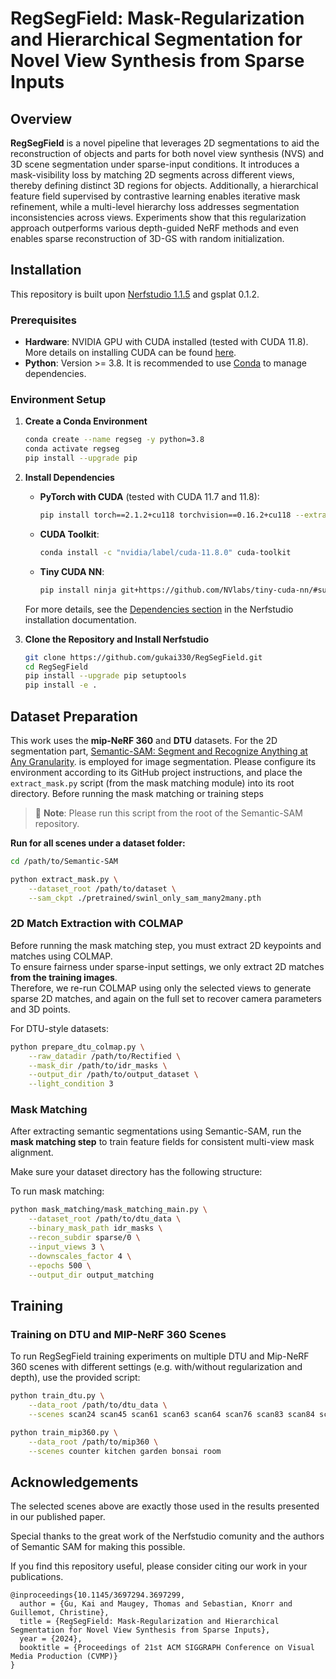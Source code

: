# RegSegField: Mask-Regularization and Hierarchical Segmentation for Novel View Synthesis from Sparse Inputs

## Overview
**RegSegField** is a novel pipeline that leverages 2D segmentations to aid the reconstruction of objects and parts for both novel view synthesis (NVS) and 3D scene segmentation under sparse-input conditions. It introduces a mask-visibility loss by matching 2D segments across different views, thereby defining distinct 3D regions for objects. Additionally, a hierarchical feature field supervised by contrastive learning enables iterative mask refinement, while a multi-level hierarchy loss addresses segmentation inconsistencies across views. Experiments show that this regularization approach outperforms various depth-guided NeRF methods and even enables sparse reconstruction of 3D-GS with random initialization.



## Installation
This repository is built upon [Nerfstudio 1.1.5](https://github.com/nerfstudio-project/nerfstudio) and gsplat 0.1.2.

### Prerequisites
- **Hardware**: NVIDIA GPU with CUDA installed (tested with CUDA 11.8). More details on installing CUDA can be found [here](https://docs.nvidia.com/cuda/cuda-quick-start-guide/index.html).
- **Python**: Version >= 3.8. It is recommended to use [Conda](https://docs.conda.io/miniconda.html) to manage dependencies.

### Environment Setup

1. **Create a Conda Environment**
    ```bash
    conda create --name regseg -y python=3.8
    conda activate regseg
    pip install --upgrade pip
    ```

2. **Install Dependencies**

    - **PyTorch with CUDA** (tested with CUDA 11.7 and 11.8):
      ```bash
      pip install torch==2.1.2+cu118 torchvision==0.16.2+cu118 --extra-index-url https://download.pytorch.org/whl/cu118
      ```
    - **CUDA Toolkit**:
      ```bash
      conda install -c "nvidia/label/cuda-11.8.0" cuda-toolkit
      ```
    - **Tiny CUDA NN**:
      ```bash
      pip install ninja git+https://github.com/NVlabs/tiny-cuda-nn/#subdirectory=bindings/torch
      ```

    For more details, see the [Dependencies section](https://github.com/nerfstudio-project/nerfstudio/blob/main/docs/quickstart/installation.md#dependencies) in the Nerfstudio installation documentation.

3. **Clone the Repository and Install Nerfstudio**
    ```bash
    git clone https://github.com/gukai330/RegSegField.git
    cd RegSegField
    pip install --upgrade pip setuptools
    pip install -e .
    ```

## Dataset Preparation
This work uses the **mip-NeRF 360** and **DTU** datasets. For the 2D segmentation part, [Semantic-SAM: Segment and Recognize Anything at Any Granularity](https://github.com/UX-Decoder/Semantic-SAM). is employed for image segmentation. Please configure its environment according to its GitHub project instructions, and place the `extract_mask.py` script (from the mask matching module) into its root directory.
Before running the mask matching or training steps

> 📍 **Note**: Please run this script from the root of the Semantic-SAM repository.

**Run for all scenes under a dataset folder:**

```bash
cd /path/to/Semantic-SAM

python extract_mask.py \
    --dataset_root /path/to/dataset \
    --sam_ckpt ./pretrained/swinl_only_sam_many2many.pth
```
### 2D Match Extraction with COLMAP

Before running the mask matching step, you must extract 2D keypoints and matches using COLMAP.  
To ensure fairness under sparse-input settings, we only extract 2D matches **from the training images**.  
Therefore, we re-run COLMAP using only the selected views to generate sparse 2D matches, and again on the full set to recover camera parameters and 3D points.

For DTU-style datasets:

```bash
python prepare_dtu_colmap.py \
    --raw_datadir /path/to/Rectified \
    --mask_dir /path/to/idr_masks \
    --output_dir /path/to/output_dataset \
    --light_condition 3
```

### Mask Matching

After extracting semantic segmentations using Semantic-SAM, run the **mask matching step** to train feature fields for consistent multi-view mask alignment.

Make sure your dataset directory has the following structure:


To run mask matching:

```bash
python mask_matching/mask_matching_main.py \
    --dataset_root /path/to/dtu_data \
    --binary_mask_path idr_masks \
    --recon_subdir sparse/0 \
    --input_views 3 \
    --downscales_factor 4 \
    --epochs 500 \
    --output_dir output_matching
```


## Training 

### Training on DTU and MIP-NeRF 360 Scenes 

To run RegSegField training experiments on multiple DTU and Mip-NeRF 360 scenes with different settings (e.g. with/without regularization and depth), use the provided script:

```bash
python train_dtu.py \
    --data_root /path/to/dtu_data \
    --scenes scan24 scan45 scan61 scan63 scan64 scan76 scan83 scan84 scan93 scan97

python train_mip360.py \
    --data_root /path/to/mip360 \
    --scenes counter kitchen garden bonsai room

```

## Acknowledgements

The selected scenes above are exactly those used in the results presented in our published paper.

Special thanks to the great work of the Nerfstudio comunity and the authors of Semantic SAM for making this possible.

If you find this repository useful, please consider citing our work in your publications.

```
@inproceedings{10.1145/3697294.3697299,
  author = {Gu, Kai and Maugey, Thomas and Sebastian, Knorr and Guillemot, Christine},
  title = {RegSegField: Mask-Regularization and Hierarchical Segmentation for Novel View Synthesis from Sparse Inputs},
  year = {2024},
  booktitle = {Proceedings of 21st ACM SIGGRAPH Conference on Visual Media Production (CVMP)}
}
```